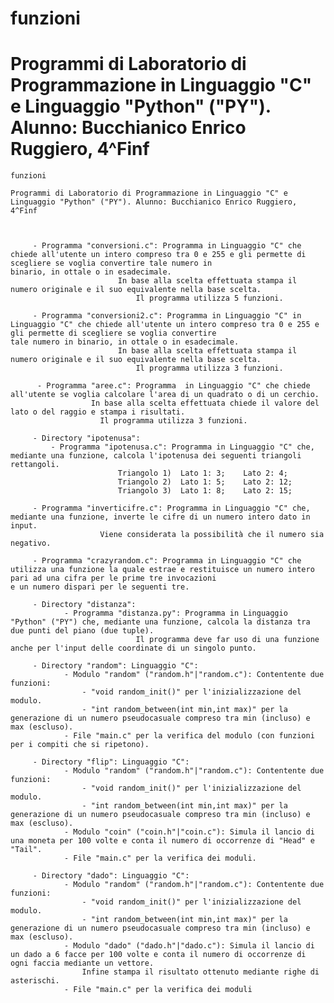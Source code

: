 # funzioni

# Programmi di Laboratorio di Programmazione in Linguaggio "C" e Linguaggio "Python" ("PY"). Alunno: Bucchianico Enrico Ruggiero, 4^Finf


	funzioni

	Programmi di Laboratorio di Programmazione in Linguaggio "C" e Linguaggio "Python" ("PY"). Alunno: Bucchianico Enrico Ruggiero, 4^Finf
	
	
	
		 - Programma "conversioni.c": Programma in Linguaggio "C" che chiede all'utente un intero compreso tra 0 e 255 e gli permette di scegliere se voglia convertire tale numero in 							binario, in ottale o in esadecimale.
		 					In base alla scelta effettuata stampa il numero originale e il suo equivalente nella base scelta.
		 						Il programma utilizza 5 funzioni.
		 						
		 - Programma "conversioni2.c": Programma in Linguaggio "C" in Linguaggio "C" che chiede all'utente un intero compreso tra 0 e 255 e gli permette di scegliere se voglia convertire 							tale numero in binario, in ottale o in esadecimale.
		 					In base alla scelta effettuata stampa il numero originale e il suo equivalente nella base scelta.
		 						Il programma utilizza 3 funzioni.
		 						
		  - Programma "aree.c": Programma  in Linguaggio "C" che chiede all'utente se voglia calcolare l'area di un quadrato o di un cerchio. 
		  			  In base alla scelta effettuata chiede il valore del lato o del raggio e stampa i risultati.
		  			  	Il programma utilizza 3 funzioni.
		  			  	
		 - Directory "ipotenusa":
		 	 - Programma "ipotenusa.c": Programma in Linguaggio "C" che, mediante una funzione, calcola l'ipotenusa dei seguenti triangoli rettangoli.
							Triangolo 1)  Lato 1: 3;    Lato 2: 4;
							Triangolo 2)  Lato 1: 5;    Lato 2: 12;
							Triangolo 3)  Lato 1: 8;    Lato 2: 15;
							
		 - Programma "inverticifre.c": Programma in Linguaggio "C" che, mediante una funzione, inverte le cifre di un numero intero dato in input.
		 				Viene considerata la possibilità che il numero sia negativo.
		 				
		 - Programma "crazyrandom.c": Programma in Linguaggio "C" che utilizza una funzione la quale estrae e restituisce un numero intero pari ad una cifra per le prime tre invocazioni 							e un numero dispari per le seguenti tre.
		 
		 - Directory "distanza":
			 	- Programma "distanza.py": Programma in Linguaggio "Python" ("PY") che, mediante una funzione, calcola la distanza tra due punti del piano (due tuple). 
			 					Il programma deve far uso di una funzione anche per l'input delle coordinate di un singolo punto.
			 					
		 - Directory "random": Linguaggio "C":
		 		- Modulo "random" ("random.h"|"random.c"): Contentente due funzioni:
		 			- "void random_init()" per l'inizializzazione del modulo.
		 			- "int random_between(int min,int max)" per la generazione di un numero pseudocasuale compreso tra min (incluso) e max (escluso).
		 		- File "main.c" per la verifica del modulo (con funzioni per i compiti che si ripetono).
		 		
		 - Directory "flip": Linguaggio "C":
		 		- Modulo "random" ("random.h"|"random.c"): Contentente due funzioni:
		 			- "void random_init()" per l'inizializzazione del modulo.
		 			- "int random_between(int min,int max)" per la generazione di un numero pseudocasuale compreso tra min (incluso) e max (escluso).
		 		- Modulo "coin" ("coin.h"|"coin.c"): Simula il lancio di una moneta per 100 volte e conta il numero di occorrenze di "Head" e "Tail".
		 		- File "main.c" per la verifica dei moduli.
		 		
		 - Directory "dado": Linguaggio "C":
		 		- Modulo "random" ("random.h"|"random.c"): Contentente due funzioni:
		 			- "void random_init()" per l'inizializzazione del modulo.
		 			- "int random_between(int min,int max)" per la generazione di un numero pseudocasuale compreso tra min (incluso) e max (escluso).
		 		- Modulo "dado" ("dado.h"|"dado.c"): Simula il lancio di un dado a 6 facce per 100 volte e conta il numero di occorrenze di ogni faccia mediante un vettore.
		 			Infine stampa il risultato ottenuto mediante righe di asterischi.
		 		- File "main.c" per la verifica dei moduli